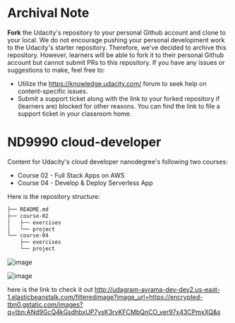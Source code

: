 # Archival Note
**Fork** the Udacity's repository to your personal Github account and clone to your local. We do not encourage pushing your personal development work to the Udacity's starter repository. Therefore, we've decided to archive this repository. However, learners will be able to fork it to their personal Github account but cannot submit PRs to this repository. If you have any issues or suggestions to make, feel free to:
- Utilize the https://knowledge.udacity.com/ forum to seek help on content-specific issues.
- Submit a support ticket along with the link to your forked repository if (learners are) blocked for other reasons. You can find the link to file a support ticket in your classroom home. 

# ND9990 cloud-developer
Content for Udacity's cloud developer nanodegree's following two courses:
* Course 02 - Full Stack Apps on AWS
* Course 04 - Develop & Deploy Serverless App

Here is the repository structure:
```bash
├── README.md
├── course-02
│   ├── exercises
│   └── project
└── course-04
    ├── exercises
    └── project
```

![image](https://user-images.githubusercontent.com/77006179/194287916-878b48e5-1354-4c11-96d5-7548ad32d908.png)


![image](https://user-images.githubusercontent.com/77006179/194288011-4dc9c889-bcbd-47cc-bab1-1b3aa00a8416.png)
 
 here is the link to check it out http://udagram-avrama-dev-dev2.us-east-1.elasticbeanstalk.com/filteredimage?image_url=https://encrypted-tbn0.gstatic.com/images?q=tbn:ANd9GcQ4kGsdhbxUP7ysK3rvKFCMbQnCO_ver97x43CPmxXQ&s
